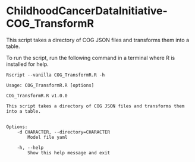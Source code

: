 # ChildhoodCancerDataInitiative-COG_TransformR
This script takes a directory of COG JSON files and transforms them into a table.

To run the script, run the following command in a terminal where R is installed for help.

```
Rscript --vanilla COG_TransformR.R -h
```

```
Usage: COG_TransformR.R [options]

COG_TransformR.R v1.0.0

This script takes a directory of COG JSON files and transforms them into a table.


Options:
	-d CHARACTER, --directory=CHARACTER
		Model file yaml

	-h, --help
		Show this help message and exit
```
